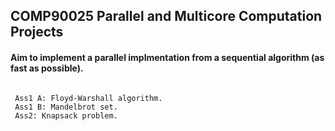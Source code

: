 ## COMP90025 Parallel and Multicore Computation Projects
#### Aim to implement a parallel implmentation from a sequential algorithm (as fast as possible).
````

 Ass1 A: Floyd-Warshall algorithm.
 Ass1 B: Mandelbrot set.
 Ass2: Knapsack problem.
````
